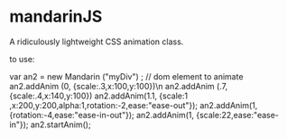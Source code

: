 mandarinJS
==========

A ridiculously lightweight CSS animation class.

to use:

   var an2 = new Mandarin ("myDiv") ; // dom element to animate
        an2.addAnim (0, {scale:.3,x:100,y:100})\n
        an2.addAnim (.7, {scale:.4,x:140,y:100})
        an2.addAnim(1.1, {scale:1 ,x:200,y:200,alpha:1,rotation:-2,ease:"ease-out"});
        an2.addAnim(1, {rotation:-4,ease:"ease-in-out"});
        an2.addAnim(1, {scale:22,ease:"ease-in"});
        an2.startAnim();
